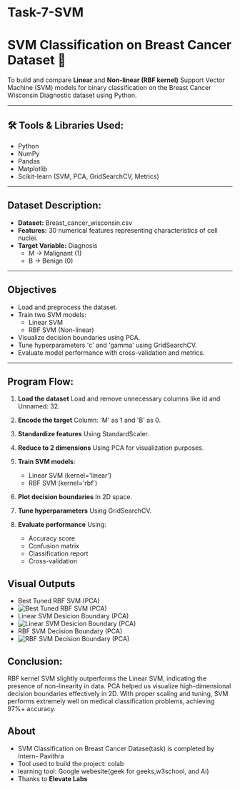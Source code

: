 # Task-7-SVM
# SVM Classification on Breast Cancer Dataset 🧠

To build and compare **Linear** and **Non-linear (RBF kernel)** Support Vector Machine (SVM) models for binary classification on the Breast Cancer Wisconsin Diagnostic dataset using Python.

---

## 🛠 Tools & Libraries Used:
- Python
- NumPy
- Pandas
- Matplotlib
- Scikit-learn (SVM, PCA, GridSearchCV, Metrics)

---

##  Dataset Description:
- **Dataset:** Breast_cancer_wisconsin.csv
- **Features:** 30 numerical features representing characteristics of cell nuclei.
- **Target Variable:** Diagnosis
  - M → Malignant (1)
  - B → Benign (0)

---

##  Objectives 
- Load and preprocess the dataset.
- Train two SVM models:
  - Linear SVM
  - RBF SVM (Non-linear)
- Visualize decision boundaries using PCA.
- Tune hyperparameters 'c' and 'gamma' using GridSearchCV.
- Evaluate model performance with cross-validation and metrics.

---

##  Program Flow:

1. **Load the dataset**
   Load and remove unnecessary columns like id and Unnamed: 32.
   
2. **Encode the target**
   Column: 'M' as 1 and 'B' as 0.
   
4. **Standardize features**
   Using StandardScaler.

5. **Reduce to 2 dimensions**
    Using PCA for visualization purposes.
   
6. **Train SVM models**:
   - Linear SVM (kernel='linear')
   - RBF SVM (kernel='rbf')
     
7. **Plot decision boundaries**
   In 2D space.
   
8. **Tune hyperparameters**
   Using GridSearchCV.
   
9. **Evaluate performance**
   Using:
   - Accuracy score
   - Confusion matrix
   - Classification report
   - Cross-validation

## Visual Outputs
- Best Tuned RBF SVM (PCA)
- ![Best Tuned RBF SVM (PCA)](https://github.com/user-attachments/assets/db8705e5-a1c5-4bb6-aa6a-885b1046f441)
- Linear SVM Desicion Boundary (PCA)
- ![Linear SVM Desicion Boundary (PCA)](https://github.com/user-attachments/assets/6eeb1eb8-cf66-45e9-991c-d49c30d8a993)
- RBF SVM Decision Boundary (PCA)
- ![RBF SVM Decision Boundary (PCA)](https://github.com/user-attachments/assets/14fd865e-8f70-42ed-a9a2-e793486c35d5)
     
## Conclusion:
RBF kernel SVM slightly outperforms the Linear SVM, indicating the presence of non-linearity in data.
PCA helped us visualize high-dimensional decision boundaries effectively in 2D.
With proper scaling and tuning, SVM performs extremely well on medical classification problems, achieving 97%+ accuracy.

## About

-  SVM Classification on Breast Cancer Datase(task) is completed by Intern- Pavithra
- Tool used to build the project: colab
- learning tool: Google webesite(geek for geeks,w3school, and Ai)
- Thanks to **Elevate Labs**


